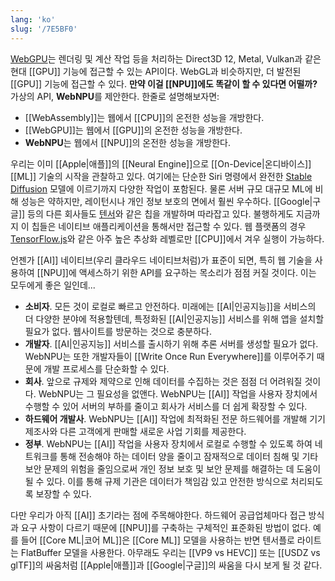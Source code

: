 ```yaml
---
lang: 'ko'
slug: '/7E5BF0'
---
```


[WebGPU](https://gpuweb.github.io/gpuweb/)는 렌더링 및 계산 작업 등을 처리하는 Direct3D 12, Metal, Vulkan과 같은 현대 [[GPU]] 기능에 접근할 수 있는 API이다.
WebGL과 비슷하지만, 더 발전된 [[GPU]] 기능에 접근할 수 있다.
**만약 이걸 [[NPU]]에도 똑같이 할 수 있다면 어떨까?**
가상의 API, **WebNPU**를 제안한다.
한줄로 설명해보자면:

- [[WebAssembly]]는 웹에서 [[CPU]]의 온전한 성능을 개방한다.
- [[WebGPU]]는 웹에서 [[GPU]]의 온전한 성능을 개방한다.
- **WebNPU**는 웹에서 [[NPU]]의 온전한 성능을 개방한다.

우리는 이미 [[Apple|애플]]의 [[Neural Engine]]으로 [[On-Device|온디바이스]] [[ML]] 기술의 시작을 관찰하고 있다. 여기에는 단순한 Siri 명령에서 완전한 [Stable Diffusion](https://github.com/apple/ml-stable-diffusion) 모델에 이르기까지 다양한 작업이 포함된다. 물론 서버 규모 대규모 ML에 비해 성능은 약하지만, 레이턴시나 개인 정보 보호의 면에서 훨씬 우수하다. [[Google|구글]] 등의 다른 회사들도 [텐서](https://blog.google/products/pixel/introuting-google-tensor/)와 같은 칩을 개발하며 따라잡고 있다. 불행하게도 지금까지 이 칩들은 네이티브 애플리케이션을 통해서만 접근할 수 있다. 웹 플랫폼의 경우 [TensorFlow.js](https://www.tensorflow.org/js)와 같은 아주 높은 추상화 레벨로만 [[CPU]]에서 겨우 실행이 가능하다.

언젠가 [[AI]] 네이티브(우리 클라우드 네이티브처럼)가 표준이 되면, 특히 웹 기술을 사용하여 [[NPU]]에 액세스하기 위한 API를 요구하는 목소리가 점점 커질 것이다. 이는 모두에게 좋은 일인데...

- **소비자**. 모든 것이 로컬로 빠르고 안전하다. 미래에는 [[AI|인공지능]]을 서비스의 더 다양한 분야에 적용할텐데, 특정화된 [[AI|인공지능]] 서비스를 위해 앱을 설치할 필요가 없다. 웹사이트를 방문하는 것으로 충분하다.
- **개발자**. [[AI|인공지능]] 서비스를 출시하기 위해 추론 서버를 생성할 필요가 없다. WebNPU는 또한 개발자들이 [[Write Once Run Everywhere]]를 이루어주기 때문에 개발 프로세스를 단순화할 수 있다.
- **회사**. 앞으로 규제와 제약으로 인해 데이터를 수집하는 것은 점점 더 어려워질 것이다. WebNPU는 그 필요성을 없앤다. WebNPU는 [[AI]] 작업을 사용자 장치에서 수행할 수 있어 서버의 부하를 줄이고 회사가 서비스를 더 쉽게 확장할 수 있다.
- **하드웨어 개발사**. WebNPU는 [[AI]] 작업에 최적화된 전문 하드웨어를 개발해 기기 제조사와 다른 고객에게 판매할 새로운 사업 기회를 제공한다.
- **정부**. WebNPU는 [[AI]] 작업을 사용자 장치에서 로컬로 수행할 수 있도록 하여 네트워크를 통해 전송해야 하는 데이터 양을 줄이고 잠재적으로 데이터 침해 및 기타 보안 문제의 위험을 줄임으로써 개인 정보 보호 및 보안 문제를 해결하는 데 도움이 될 수 있다. 이를 통해 규제 기관은 데이터가 책임감 있고 안전한 방식으로 처리되도록 보장할 수 있다.

다만 우리가 아직 [[AI]] 초기라는 점에 주목해야한다. 하드웨어 공급업체마다 접근 방식과 요구 사항이 다르기 때문에 [[NPU]]를 구축하는 구체적인 표준화된 방법이 없다. 예를 들어 [[Core ML|코어 ML]]은 [[Core ML]] 모델을 사용하는 반면 텐서플로 라이트는 FlatBuffer 모델을 사용한다. 아무래도 우리는 [[VP9 vs HEVC]] 또는 [[USDZ vs glTF]]의 싸움처럼 [[Apple|애플]]과 [[Google|구글]]의 싸움을 다시 보게 될 것 같다.

